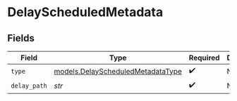 # DelayScheduledMetadata


## Fields

| Field                                                                        | Type                                                                         | Required                                                                     | Description                                                                  |
| ---------------------------------------------------------------------------- | ---------------------------------------------------------------------------- | ---------------------------------------------------------------------------- | ---------------------------------------------------------------------------- |
| `type`                                                                       | [models.DelayScheduledMetadataType](../models/delayscheduledmetadatatype.md) | :heavy_check_mark:                                                           | N/A                                                                          |
| `delay_path`                                                                 | *str*                                                                        | :heavy_check_mark:                                                           | N/A                                                                          |